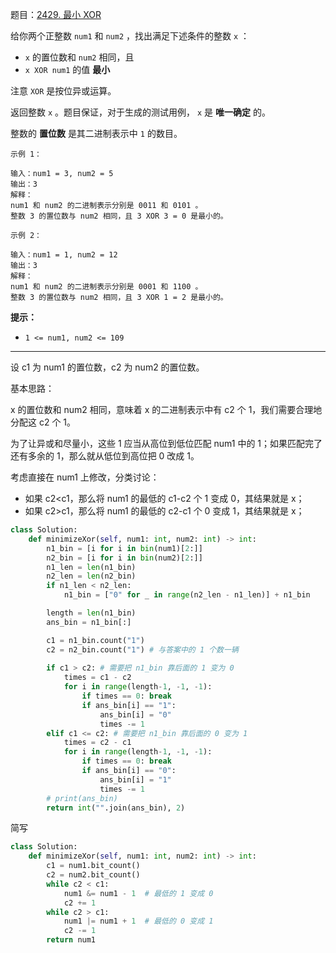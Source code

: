 题目：[2429. 最小 XOR](https://leetcode.cn/problems/minimize-xor/)

给你两个正整数 `num1` 和 `num2` ，找出满足下述条件的整数 `x` ：

- `x` 的置位数和 `num2` 相同，且
- `x XOR num1` 的值 **最小**

注意 `XOR` 是按位异或运算。

返回整数 `x` 。题目保证，对于生成的测试用例， `x` 是 **唯一确定** 的。

整数的 **置位数** 是其二进制表示中 `1` 的数目。

```
示例 1：

输入：num1 = 3, num2 = 5
输出：3
解释：
num1 和 num2 的二进制表示分别是 0011 和 0101 。
整数 3 的置位数与 num2 相同，且 3 XOR 3 = 0 是最小的。

示例 2：

输入：num1 = 1, num2 = 12
输出：3
解释：
num1 和 num2 的二进制表示分别是 0001 和 1100 。
整数 3 的置位数与 num2 相同，且 3 XOR 1 = 2 是最小的。

```

**提示：**

- `1 <= num1, num2 <= 109`

---



设 c1  为 num1 的置位数，c2 为 num2 的置位数。

基本思路：

x 的置位数和 num2 相同，意味着 x 的二进制表示中有 c2 个 1，我们需要合理地分配这 c2 个 1。

为了让异或和尽量小，这些 1 应当从高位到低位匹配 num1 中的 1；如果匹配完了还有多余的 1，那么就从低位到高位把 0 改成 1。

考虑直接在 num1 上修改，分类讨论：

- 如果 c2<c1，那么将 num1 的最低的 c1-c2 个 1 变成 0，其结果就是 x；
- 如果 c2>c1，那么将 num1 的最低的 c2-c1 个 0 变成 1，其结果就是 x；

```python
class Solution:
    def minimizeXor(self, num1: int, num2: int) -> int:
        n1_bin = [i for i in bin(num1)[2:]]
        n2_bin = [i for i in bin(num2)[2:]]
        n1_len = len(n1_bin)
        n2_len = len(n2_bin)
        if n1_len < n2_len:
            n1_bin = ["0" for _ in range(n2_len - n1_len)] + n1_bin

        length = len(n1_bin)
        ans_bin = n1_bin[:]

        c1 = n1_bin.count("1")
        c2 = n2_bin.count("1") # 与答案中的 1 个数一辆
        
        if c1 > c2: # 需要把 n1_bin 靠后面的 1 变为 0
            times = c1 - c2
            for i in range(length-1, -1, -1):
                if times == 0: break
                if ans_bin[i] == "1":
                    ans_bin[i] = "0"
                    times -= 1
        elif c1 <= c2: # 需要把 n1_bin 靠后面的 0 变为 1
            times = c2 - c1
            for i in range(length-1, -1, -1):
                if times == 0: break
                if ans_bin[i] == "0":
                    ans_bin[i] = "1"
                    times -= 1
        # print(ans_bin)
        return int("".join(ans_bin), 2)
```

简写

```python
class Solution:
    def minimizeXor(self, num1: int, num2: int) -> int:
        c1 = num1.bit_count()
        c2 = num2.bit_count()
        while c2 < c1:
            num1 &= num1 - 1  # 最低的 1 变成 0
            c2 += 1
        while c2 > c1:
            num1 |= num1 + 1  # 最低的 0 变成 1
            c2 -= 1
        return num1
```